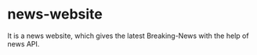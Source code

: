 # news-website
It is a news website, which gives the latest Breaking-News with the help of news API.
